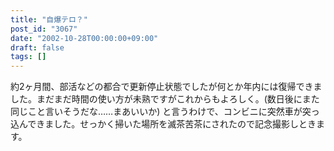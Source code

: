 ```yaml
---
title: "自爆テロ？"
post_id: "3067"
date: "2002-10-28T00:00:00+09:00"
draft: false
tags: []
---
```



約2ヶ月間、部活などの都合で更新停止状態でしたが何とか年内には復帰できました。まだまだ時間の使い方が未熟ですがこれからもよろしく。(数日後にまた同じこと言いそうだな……まあいいか) と言うわけで、コンビニに突然車が突っ込んできました。せっかく掃いた場所を滅茶苦茶にされたので記念撮影しときます。
